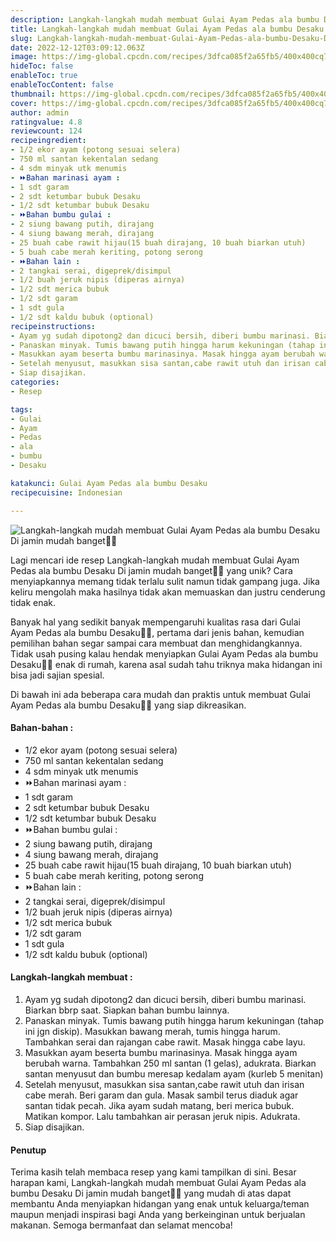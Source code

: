```yaml
---
description: Langkah-langkah mudah membuat Gulai Ayam Pedas ala bumbu Desaku Di jamin mudah banget"
title: Langkah-langkah mudah membuat Gulai Ayam Pedas ala bumbu Desaku Di jamin mudah banget
slug: Langkah-langkah-mudah-membuat-Gulai-Ayam-Pedas-ala-bumbu-Desaku-Di-jamin-mudah-banget
date: 2022-12-12T03:09:12.063Z
image: https://img-global.cpcdn.com/recipes/3dfca085f2a65fb5/400x400cq70/photo.jpg
hideToc: false
enableToc: true
enableTocContent: false
thumbnail: https://img-global.cpcdn.com/recipes/3dfca085f2a65fb5/400x400cq70/photo.jpg
cover: https://img-global.cpcdn.com/recipes/3dfca085f2a65fb5/400x400cq70/photo.jpg
author: admin
ratingvalue: 4.8
reviewcount: 124
recipeingredient:
- 1/2 ekor ayam (potong sesuai selera)
- 750 ml santan kekentalan sedang
- 4 sdm minyak utk menumis
- ⏩Bahan marinasi ayam :
- 1 sdt garam
- 2 sdt ketumbar bubuk Desaku
- 1/2 sdt ketumbar bubuk Desaku
- ⏩Bahan bumbu gulai :
- 2 siung bawang putih, dirajang
- 4 siung bawang merah, dirajang
- 25 buah cabe rawit hijau(15 buah dirajang, 10 buah biarkan utuh)
- 5 buah cabe merah keriting, potong serong
- ⏩Bahan lain :
- 2 tangkai serai, digeprek/disimpul
- 1/2 buah jeruk nipis (diperas airnya)
- 1/2 sdt merica bubuk
- 1/2 sdt garam
- 1 sdt gula
- 1/2 sdt kaldu bubuk (optional)
recipeinstructions:
- Ayam yg sudah dipotong2 dan dicuci bersih, diberi bumbu marinasi. Biarkan bbrp saat. Siapkan bahan bumbu lainnya.
- Panaskan minyak. Tumis bawang putih hingga harum kekuningan (tahap ini jgn diskip). Masukkan bawang merah, tumis hingga harum. Tambahkan serai dan rajangan cabe rawit. Masak hingga cabe layu.
- Masukkan ayam beserta bumbu marinasinya. Masak hingga ayam berubah warna. Tambahkan 250 ml santan (1 gelas), adukrata. Biarkan santan menyusut dan bumbu meresap kedalam ayam (kurleb 5 menitan)
- Setelah menyusut, masukkan sisa santan,cabe rawit utuh dan irisan cabe merah. Beri garam dan gula. Masak sambil terus diaduk agar santan tidak pecah. Jika ayam sudah matang, beri merica bubuk. Matikan kompor. Lalu tambahkan air perasan jeruk nipis. Adukrata.
- Siap disajikan.
categories:
- Resep

tags:
- Gulai
- Ayam
- Pedas
- ala
- bumbu
- Desaku

katakunci: Gulai Ayam Pedas ala bumbu Desaku
recipecuisine: Indonesian

---
```


![Langkah-langkah mudah membuat Gulai Ayam Pedas ala bumbu Desaku Di jamin mudah banget👩‍🍳](https://img-global.cpcdn.com/recipes/3dfca085f2a65fb5/400x400cq70/photo.jpg)

Lagi mencari ide resep Langkah-langkah mudah membuat Gulai Ayam Pedas ala bumbu Desaku Di jamin mudah banget👩‍🍳 yang unik? Cara menyiapkannya memang tidak terlalu sulit namun tidak gampang juga. Jika keliru mengolah maka hasilnya tidak akan memuaskan dan justru cenderung tidak enak.

Banyak hal yang sedikit banyak mempengaruhi kualitas rasa dari Gulai Ayam Pedas ala bumbu Desaku👩‍🍳, pertama dari jenis bahan, kemudian pemilihan bahan segar sampai cara membuat dan menghidangkannya. Tidak usah pusing kalau hendak menyiapkan Gulai Ayam Pedas ala bumbu Desaku👩‍🍳 enak di rumah, karena asal sudah tahu triknya maka hidangan ini bisa jadi sajian spesial.

Di bawah ini ada beberapa cara mudah dan praktis untuk membuat Gulai Ayam Pedas ala bumbu Desaku👩‍🍳 yang siap dikreasikan.

<!--inarticleads1-->

#### Bahan-bahan :

- 1/2 ekor ayam (potong sesuai selera)
- 750 ml santan kekentalan sedang
- 4 sdm minyak utk menumis
- ⏩Bahan marinasi ayam :
- 1 sdt garam
- 2 sdt ketumbar bubuk Desaku
- 1/2 sdt ketumbar bubuk Desaku
- ⏩Bahan bumbu gulai :
- 2 siung bawang putih, dirajang
- 4 siung bawang merah, dirajang
- 25 buah cabe rawit hijau(15 buah dirajang, 10 buah biarkan utuh)
- 5 buah cabe merah keriting, potong serong
- ⏩Bahan lain :
- 2 tangkai serai, digeprek/disimpul
- 1/2 buah jeruk nipis (diperas airnya)
- 1/2 sdt merica bubuk
- 1/2 sdt garam
- 1 sdt gula
- 1/2 sdt kaldu bubuk (optional)

<!--inarticleads2-->

#### Langkah-langkah membuat :

1. Ayam yg sudah dipotong2 dan dicuci bersih, diberi bumbu marinasi. Biarkan bbrp saat. Siapkan bahan bumbu lainnya.
1. Panaskan minyak. Tumis bawang putih hingga harum kekuningan (tahap ini jgn diskip). Masukkan bawang merah, tumis hingga harum. Tambahkan serai dan rajangan cabe rawit. Masak hingga cabe layu.
1. Masukkan ayam beserta bumbu marinasinya. Masak hingga ayam berubah warna. Tambahkan 250 ml santan (1 gelas), adukrata. Biarkan santan menyusut dan bumbu meresap kedalam ayam (kurleb 5 menitan)
1. Setelah menyusut, masukkan sisa santan,cabe rawit utuh dan irisan cabe merah. Beri garam dan gula. Masak sambil terus diaduk agar santan tidak pecah. Jika ayam sudah matang, beri merica bubuk. Matikan kompor. Lalu tambahkan air perasan jeruk nipis. Adukrata.
1. Siap disajikan.

#### Penutup

Terima kasih telah membaca resep yang kami tampilkan di sini. Besar harapan kami, Langkah-langkah mudah membuat Gulai Ayam Pedas ala bumbu Desaku Di jamin mudah banget👩‍🍳 yang mudah di atas dapat membantu Anda menyiapkan hidangan yang enak untuk keluarga/teman maupun menjadi inspirasi bagi Anda yang berkeinginan untuk berjualan makanan. Semoga bermanfaat dan selamat mencoba!